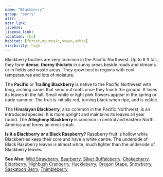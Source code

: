 ```yaml
---
name: "Blackberry"
group: "berry"
attr:
attr_link:
license:
license_link:
location: [bc]
habitat: [forest,mountain,ocean,urban]
visibility: high
---
```

Blackberry bushes are very common in the Pacific Northwest. Up to 9 ft tall, they form **dense**, **thorny thickets** in sunny areas beside roads and streams or in fields and waste areas. They grow best in regions with cool temperatures and lots of moisture.

The **Pacific** or **Trailing Blackberry** is native to the Pacific Northwest with long, arching canes that send out roots once they touch the ground. It loses its leaves in the fall. Small white or light pink flowers appear in the spring or early summer. The fruit is initially red, turning black when ripe, and is edible.

The **Himalayan Blackberry**, also common in the Pacific Northwest, is an introduced species. It is more upright and maintains its leaves all year round. The **Allegheny Blackberry** is common in central and eastern North America and forms an erect shrub.

**Is it a Blackberry or a Black Raspberry?** Raspberry fruit is hollow while Blackberries keep their core and have a white centre. The underside of Black Raspberry leaves is almost white, much lighter than the underside of Blackberry leaves.

<!-- generated, do not edit -->
**See Also:**
[Wild Strawberry](/plants/wildstraw),
[Bearberry](/trees/bear),
[Silver Buffaloberry](/trees/buffalo),
[Chokecherry](/trees/choke),
[Elderberry](/trees/elder),
[Highbush Cranberry](/trees/hicran),
[Huckleberry](/trees/huck),
[Oregon Grape](/trees/orgrape),
[Snowberry](/trees/snow),
[Saskatoon Berry](/trees/stoon),
[Thimbleberry](/trees/thimble)
